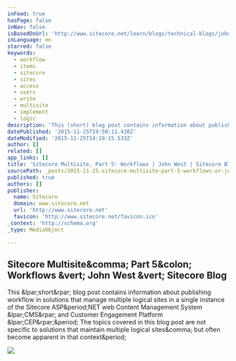 ```yaml
---
inFeed: true
hasPage: false
inNav: false
isBasedOnUrl: 'http://www.sitecore.net/learn/blogs/technical-blogs/john-west-sitecore-blog/posts/2013/10/sitecore-multisite-part-5-workflows.aspx'
inLanguage: en
starred: false
keywords:
  - workflow
  - items
  - sitecore
  - sites
  - access
  - users
  - write
  - multisite
  - implement
  - logic
description: 'This (short) blog post contains information about publishing workflow in solutions that manage multiple logical sites in a single instance of the Sitecore ASP.NET web Content Management System (CMS) and Customer Engagement Platform (CEP). The topics covered in this blog post are not specific to solutions that maintain multiple logical sites, but often become apparent in that context.'
datePublished: '2015-11-25T19:50:11.438Z'
dateModified: '2015-11-25T14:19:15.533Z'
author: []
related: []
app_links: []
title: 'Sitecore Multisite, Part 5: Workflows | John West | Sitecore Blog'
sourcePath: _posts/2015-11-25-sitecore-multisite-part-5-workflows-or-john-west-or-sitecore.md
published: true
authors: []
publisher:
  name: Sitecore
  domain: www.sitecore.net
  url: 'http://www.sitecore.net'
  favicon: 'http://www.sitecore.net/favicon.ico'
_context: 'http://schema.org'
_type: MediaObject

---
```

<article style=""><h1>Sitecore Multisite&amp;comma; Part 5&amp;colon; Workflows &amp;vert; John West &amp;vert; Sitecore Blog</h1><p>This &amp;lpar;short&amp;rpar; blog post contains information about publishing workflow in solutions that manage multiple logical sites in a single instance of the Sitecore ASP&amp;period;NET web Content Management System &amp;lpar;CMS&amp;rpar; and Customer Engagement Platform &amp;lpar;CEP&amp;rpar;&amp;period; The topics covered in this blog post are not specific to solutions that maintain multiple logical sites&amp;comma; but often become apparent in that context&amp;period;</p><img src="http://dijaxps1e29ue.cloudfront.net/~/media/Community/Author%20Profiles/John%20West.ashx?ts=111210080949292&amp;h=108&amp;la=en&amp;w=108" /></article>